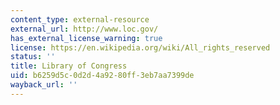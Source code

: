 ```yaml
---
content_type: external-resource
external_url: http://www.loc.gov/
has_external_license_warning: true
license: https://en.wikipedia.org/wiki/All_rights_reserved
status: ''
title: Library of Congress
uid: b6259d5c-0d2d-4a92-80ff-3eb7aa7399de
wayback_url: ''
---
```

